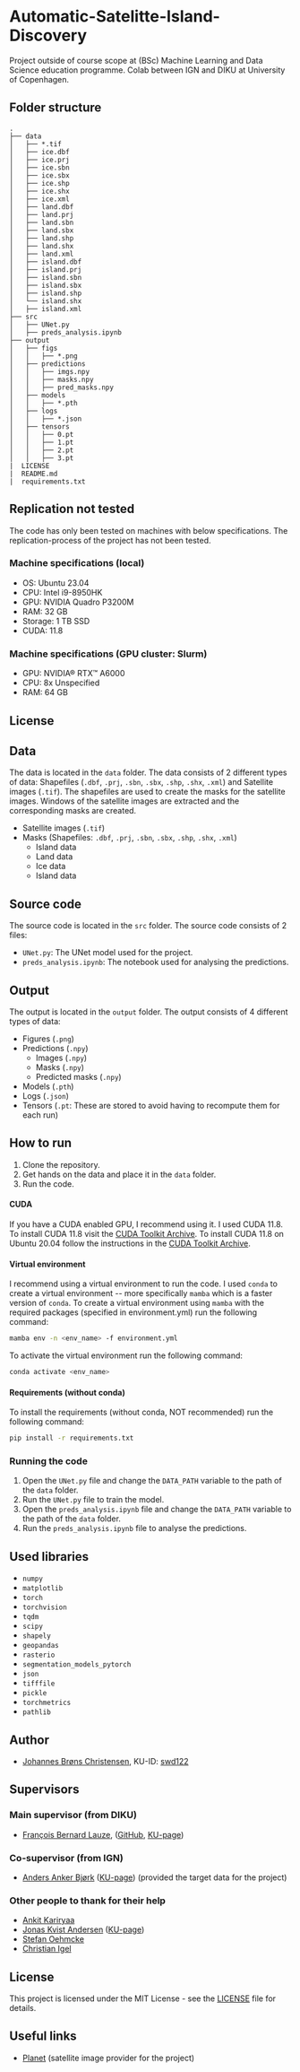 # Automatic-Satelitte-Island-Discovery
Project outside of course scope at (BSc) Machine Learning and Data Science education programme. Colab between IGN and DIKU at University of Copenhagen.

## Folder structure
```
.
├── data
│   ├── *.tif
│   ├── ice.dbf
│   ├── ice.prj
│   ├── ice.sbn
│   ├── ice.sbx
│   ├── ice.shp
│   ├── ice.shx
│   ├── ice.xml
│   ├── land.dbf
│   ├── land.prj
│   ├── land.sbn
│   ├── land.sbx
│   ├── land.shp
│   ├── land.shx
│   ├── land.xml
│   ├── island.dbf
│   ├── island.prj
│   ├── island.sbn
│   ├── island.sbx
│   ├── island.shp
│   └── island.shx
│   ├── island.xml
├── src
│   ├── UNet.py
│   ├── preds_analysis.ipynb
├── output
│   ├── figs
│   │   ├── *.png
│   ├── predictions
│   │   ├── imgs.npy
│   │   ├── masks.npy
│   │   ├── pred_masks.npy
│   ├── models
│   │   ├── *.pth
│   ├── logs
│   │   ├── *.json
│   ├── tensors
│   │   ├── 0.pt
│   │   ├── 1.pt
│   │   ├── 2.pt
│   │   ├── 3.pt
|  LICENSE
|  README.md
|  requirements.txt
```

## Replication not tested
The code has only been tested on machines with below specifications. The replication-process of the project has not been tested.
### Machine specifications (local)
- OS: Ubuntu 23.04
- CPU: Intel i9-8950HK
- GPU: NVIDIA Quadro P3200M
- RAM: 32 GB
- Storage: 1 TB SSD
- CUDA: 11.8

### Machine specifications (GPU cluster: Slurm)
- GPU: NVIDIA® RTX™ A6000
- CPU: 8x Unspecified
- RAM: 64 GB

## License



## Data
The data is located in the `data` folder. The data consists of 2 different types of data: Shapefiles (`.dbf`, `.prj`, `.sbn`, `.sbx`, `.shp`, `.shx`, `.xml`) and Satellite images (`.tif`). The shapefiles are used to create the masks for the satellite images. Windows of the satellite images are extracted and the corresponding masks are created.
- Satellite images (`.tif`)
- Masks (Shapefiles: `.dbf`, `.prj`, `.sbn`, `.sbx`, `.shp`, `.shx`, `.xml`)
  - Island data
  - Land data
  - Ice data
  - Island data

## Source code
The source code is located in the `src` folder. The source code consists of 2 files:
- `UNet.py`: The UNet model used for the project.
- `preds_analysis.ipynb`: The notebook used for analysing the predictions.

## Output
The output is located in the `output` folder. The output consists of 4 different types of data:
- Figures (`.png`)
- Predictions (`.npy`)
  - Images (`.npy`)
  - Masks (`.npy`)
  - Predicted masks (`.npy`)
- Models (`.pth`)
- Logs (`.json`)
- Tensors (`.pt`: These are stored to avoid having to recompute them for each run)

## How to run
1. Clone the repository.
2. Get hands on the data and place it in the `data` folder.
3. Run the code.
#### CUDA
If you have a CUDA enabled GPU, I recommend using it. I used CUDA 11.8. To install CUDA 11.8 visit the [CUDA Toolkit Archive](https://developer.nvidia.com/cuda-toolkit-archive). To install CUDA 11.8 on Ubuntu 20.04 follow the instructions in the [CUDA Toolkit Archive](https://developer.nvidia.com/cuda-toolkit-archive).

#### Virtual environment
I recommend using a virtual environment to run the code. I used `conda` to create a virtual environment -- more specifically `mamba` which is a faster version of `conda`. To create a virtual environment using `mamba` with the required packages (specified in environment.yml) run the following command:
```bash
mamba env -n <env_name> -f environment.yml
```
To activate the virtual environment run the following command:
```bash
conda activate <env_name>
```

#### Requirements (without conda)
To install the requirements (without conda, NOT recommended) run the following command:
```bash
pip install -r requirements.txt
```
### Running the code
1. Open the `UNet.py` file and change the `DATA_PATH` variable to the path of the `data` folder.
2. Run the `UNet.py` file to train the model.
3. Open the `preds_analysis.ipynb` file and change the `DATA_PATH` variable to the path of the `data` folder.
4. Run the `preds_analysis.ipynb` file to analyse the predictions.

## Used libraries
- `numpy`
- `matplotlib`
- `torch`
- `torchvision`
- `tqdm`
- `scipy`
- `shapely`
- `geopandas`
- `rasterio`
- `segmentation_models_pytorch`
- `json`
- `tifffile`
- `pickle`
- `torchmetrics`
- `pathlib`

## Author
- [Johannes Brøns Christensen](mailto:johannes@broens.com), KU-ID: [swd122](mailto:swd122@ku.dk)

## Supervisors
### Main supervisor (from DIKU)
- [François Bernard Lauze](mailto:francois@di.ku.dk), ([GitHub](https://loutchoa.github.io/), [KU-page](https://di.ku.dk/english/staff/?pure=en/persons/200294))

### Co-supervisor (from IGN)
- [Anders Anker Bjørk](mailto:aab@ign.ku.dk) ([KU-page](https://ign.ku.dk/ansatte/geografi/?pure=da/persons/288976)) (provided the target data for the project)

### Other people to thank for their help
- [Ankit Kariryaa](mailto:ak@di.ku.dk)
- [Jonas Kvist Andersen](mailto:joka@ign.ku.dk) ([KU-page](https://ign.ku.dk/ansatte/geografi/?pure=da/persons/779957))
- [Stefan Oehmcke](mailto:stefan.oehmcke@di.ku.dk)
- [Christian Igel](mailto:igel@di.ku.dk)

## License
This project is licensed under the MIT License - see the [LICENSE](LICENSE) file for details.

## Useful links
- [Planet](https://www.planet.com/) (satellite image provider for the project)